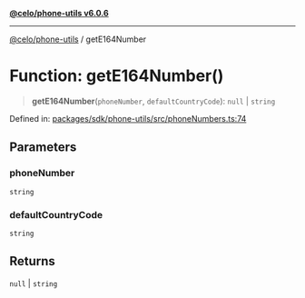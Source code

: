 [**@celo/phone-utils v6.0.6**](../README.md)

***

[@celo/phone-utils](../globals.md) / getE164Number

# Function: getE164Number()

> **getE164Number**(`phoneNumber`, `defaultCountryCode`): `null` \| `string`

Defined in: [packages/sdk/phone-utils/src/phoneNumbers.ts:74](https://github.com/celo-org/developer-tooling/blob/master/packages/sdk/phone-utils/src/phoneNumbers.ts#L74)

## Parameters

### phoneNumber

`string`

### defaultCountryCode

`string`

## Returns

`null` \| `string`
